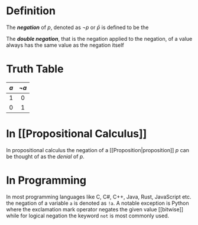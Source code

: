 # Definition
The ___negation___ of $p$, denoted as  $\lnot p$ or $\bar{p}$ is defined to be the

The ___double negation___, that is the negation applied to the negation, of a value always has the same value as the negation itself
# Truth Table
|  $a$  |  $\lnot a$ |
| :-: | :-: |
|  1  |  0  |
|  0  |  1  |
# In [[Propositional Calculus]]
In propositional calculus the negation of a [[Proposition|proposition]] $p$ can be thought of as the _denial_ of $p$.
# In Programming
In most programming languages like C, C#, C++, Java, Rust, JavaScript etc. the negation of a variable `a` is denoted as `!a`.
A notable exception is Python where the exclamation mark operator negates the given value [[bitwise]] while for logical negation the keyword `not` is most commonly used.
